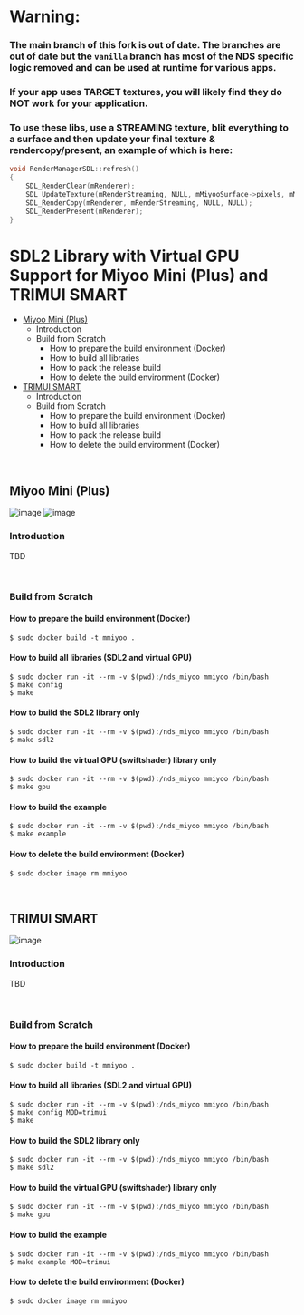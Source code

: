 # Warning:
### The main branch of this fork is out of date. The branches are out of date but the `vanilla` branch has most of the NDS specific logic removed and can be used at runtime for various apps.
### If your app uses TARGET textures, you will likely find they do NOT work for your application. 
### To use these libs, use a STREAMING texture, blit everything to a surface and then update your final texture & rendercopy/present, an example of which is here:

```c
void RenderManagerSDL::refresh()
{
	SDL_RenderClear(mRenderer);
	SDL_UpdateTexture(mRenderStreaming, NULL, mMiyooSurface->pixels, mMiyooSurface->pitch);
	SDL_RenderCopy(mRenderer, mRenderStreaming, NULL, NULL);
	SDL_RenderPresent(mRenderer);
}
```



# SDL2 Library with Virtual GPU Support for Miyoo Mini (Plus) and TRIMUI SMART
 - [Miyoo Mini (Plus)](#miyoo-mini-plus)
   - Introduction
   - Build from Scratch
     - How to prepare the build environment (Docker)
     - How to build all libraries
     - How to pack the release build
     - How to delete the build environment (Docker)
 - [TRIMUI SMART](#trimui-smart)
   - Introduction
   - Build from Scratch
     - How to prepare the build environment (Docker)
     - How to build all libraries
     - How to pack the release build
     - How to delete the build environment (Docker)

&nbsp;

## Miyoo Mini (Plus)
![image](images/mmiyoo/mm.jpg) ![image](images/mmiyoo/mmp.jpg)  

### Introduction
TBD

&nbsp;

### Build from Scratch
#### How to prepare the build environment (Docker)
```
$ sudo docker build -t mmiyoo .
```

#### How to build all libraries (SDL2 and virtual GPU)
```
$ sudo docker run -it --rm -v $(pwd):/nds_miyoo mmiyoo /bin/bash
$ make config
$ make
```

#### How to build the SDL2 library only
```
$ sudo docker run -it --rm -v $(pwd):/nds_miyoo mmiyoo /bin/bash
$ make sdl2
```

#### How to build the virtual GPU (swiftshader) library only
```
$ sudo docker run -it --rm -v $(pwd):/nds_miyoo mmiyoo /bin/bash
$ make gpu
```

#### How to build the example
```
$ sudo docker run -it --rm -v $(pwd):/nds_miyoo mmiyoo /bin/bash
$ make example
```

#### How to delete the build environment (Docker)
```
$ sudo docker image rm mmiyoo
```

&nbsp;

## TRIMUI SMART
![image](images/trimui/trimui.jpg)  

### Introduction
TBD

&nbsp;

### Build from Scratch
#### How to prepare the build environment (Docker)
```
$ sudo docker build -t mmiyoo .
```

#### How to build all libraries (SDL2 and virtual GPU)
```
$ sudo docker run -it --rm -v $(pwd):/nds_miyoo mmiyoo /bin/bash
$ make config MOD=trimui
$ make
```

#### How to build the SDL2 library only
```
$ sudo docker run -it --rm -v $(pwd):/nds_miyoo mmiyoo /bin/bash
$ make sdl2
```

#### How to build the virtual GPU (swiftshader) library only
```
$ sudo docker run -it --rm -v $(pwd):/nds_miyoo mmiyoo /bin/bash
$ make gpu
```

#### How to build the example
```
$ sudo docker run -it --rm -v $(pwd):/nds_miyoo mmiyoo /bin/bash
$ make example MOD=trimui
```

#### How to delete the build environment (Docker)
```
$ sudo docker image rm mmiyoo
```
